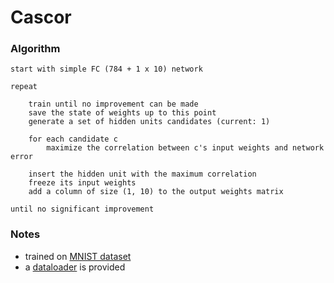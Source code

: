 # Cascor

### Algorithm

```
start with simple FC (784 + 1 x 10) network

repeat

	train until no improvement can be made
	save the state of weights up to this point
	generate a set of hidden units candidates (current: 1)

	for each candidate c
		maximize the correlation between c's input weights and network error

	insert the hidden unit with the maximum correlation
	freeze its input weights
	add a column of size (1, 10) to the output weights matrix

until no significant improvement
```

### Notes

- trained on [MNIST dataset](http://yann.lecun.com/exdb/mnist/)
- a [dataloader](https://github.com/alexandru-dinu/cascor/blob/master/src/data_loader.py) is provided
